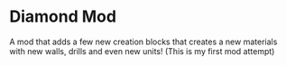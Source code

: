 # Diamond Mod
A mod that adds a few new creation blocks that creates a new materials with new walls, drills and even new units! (This is my first mod attempt)
